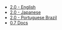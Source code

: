 * [2.0 - English](en/)
* [2.0 - Japanese](ja/)
* [2.0 - Portuguese Brazil](pt-BR)
* [0.7 Docs](old/)
